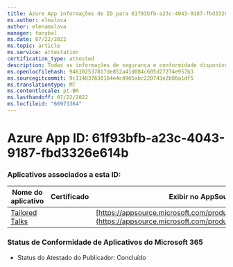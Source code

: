 ```yaml
---
title: Azure App informações de ID para 61f93bfb-a23c-4043-9187-fbd3326e614b
ms.author: elmalova
author: elenamalova
manager: tonybal
ms.date: 07/22/2022
ms.topic: article
ms.service: attestation
certification_type: attested
description: Todas as informações de segurança e conformidade disponíveis para 61f93bfb-a23c-4043-9187-fbd3326e614b.
ms.openlocfilehash: 946102537817de852a41d084c605d27274e957b3
ms.sourcegitcommit: 9c114837630164e4c4965abc220743e2b08a1df5
ms.translationtype: MT
ms.contentlocale: pt-BR
ms.lasthandoff: 07/22/2022
ms.locfileid: "66973364"
---
```

# <a name="azure-app-id-61f93bfb-a23c-4043-9187-fbd3326e614b"></a>Azure App ID: 61f93bfb-a23c-4043-9187-fbd3326e614b


### <a name="apps-associated-with-this-id"></a>Aplicativos associados a esta ID:
| **Nome do aplicativo** | **Certificado** | **Exibir no AppSource** |
|--------------|---------------|-----------------------|
| [Tailored Talks](../forward/WA200004309.md) |  | [https://appsource.microsoft.com/product/office/WA200004309](https://appsource.microsoft.com/product/office/WA200004309) |

### <a name="microsoft-365-app-compliance-status"></a>Status de Conformidade de Aplicativos do Microsoft 365
- Status do Atestado do Publicador: Concluído
